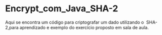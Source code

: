 # Encrypt_com_Java_SHA-2
Aqui se encontra um código para criptografar um dado utilizando o  SHA-2,para aprendizado e exemplo do exercício proposto em sala de aula.
